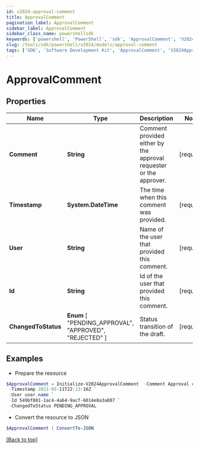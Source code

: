 ```yaml
---
id: v2024-approval-comment
title: ApprovalComment
pagination_label: ApprovalComment
sidebar_label: ApprovalComment
sidebar_class_name: powershellsdk
keywords: ['powershell', 'PowerShell', 'sdk', 'ApprovalComment', 'V2024ApprovalComment'] 
slug: /tools/sdk/powershell/v2024/models/approval-comment
tags: ['SDK', 'Software Development Kit', 'ApprovalComment', 'V2024ApprovalComment']
---
```



# ApprovalComment

## Properties

Name | Type | Description | Notes
------------ | ------------- | ------------- | -------------
**Comment** | **String** | Comment provided either by the approval requester or the approver. | [required]
**Timestamp** | **System.DateTime** | The time when this comment was provided. | [required]
**User** | **String** | Name of the user that provided this comment. | [required]
**Id** | **String** | Id of the user that provided this comment. | [required]
**ChangedToStatus** |  **Enum** [  "PENDING_APPROVAL",    "APPROVED",    "REJECTED" ] | Status transition of the draft. | [required]

## Examples

- Prepare the resource
```powershell
$ApprovalComment = Initialize-V2024ApprovalComment  -Comment Approval comment `
 -Timestamp 2021-05-11T22:23:16Z `
 -User user.name `
 -Id 549bf881-1ac4-4a64-9acf-6014e8a3a887 `
 -ChangedToStatus PENDING_APPROVAL
```

- Convert the resource to JSON
```powershell
$ApprovalComment | ConvertTo-JSON
```


[[Back to top]](#) 

